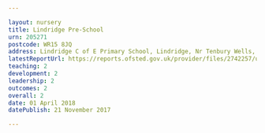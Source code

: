 ```yaml
---

layout: nursery
title: Lindridge Pre-School
urn: 205271
postcode: WR15 8JQ
address: Lindridge C of E Primary School, Lindridge, Nr Tenbury Wells, Worcestershire, WR15 8JQ
latestReportUrl: https://reports.ofsted.gov.uk/provider/files/2742257/urn/205271.pdf
teaching: 2
development: 2
leadership: 2
outcomes: 2
overall: 2
date: 01 April 2018 
datePublish: 21 November 2017

---
```

